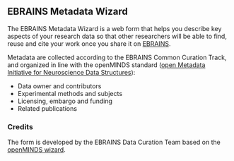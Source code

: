 ## EBRAINS Metadata Wizard

The EBRAINS Metadata Wizard is a web form that helps you describe key aspects of your research data so that other researchers will be able to find, reuse and cite your work once you share it on [EBRAINS](ebrains.eu). 

Metadata are collected according to the EBRAINS Common Curation Track, and organized in line with the openMINDS standard ([open Metadata Initiative for Neuroscience Data Structures](https://github.com/HumanBrainProject/openMINDS)):

- Data owner and contributors
- Experimental methods and subjects
- Licensing, embargo and funding
- Related publications

### Credits

The form is developed by the EBRAINS Data Curation Team based on the [openMINDS wizard](https://github.com/HumanBrainProject/openminds-wizard).
